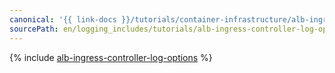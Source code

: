 ```yaml
---
canonical: '{{ link-docs }}/tutorials/container-infrastructure/alb-ingress-controller-log-options'
sourcePath: en/logging_includes/tutorials/alb-ingress-controller-log-options.md
---
```


{% include [alb-ingress-controller-log-options](../../_tutorials/k8s/alb-ingress-controller-log-options.md) %}